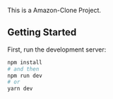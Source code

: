 This is a Amazon-Clone Project.

## Getting Started

First, run the development server:

```bash
npm install
# and then
npm run dev
# or
yarn dev
```

